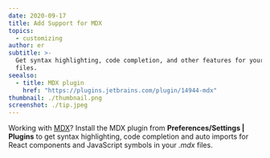 ```yaml
---
date: 2020-09-17
title: Add Support for MDX
topics:
  - customizing
author: er
subtitle: >-
  Get syntax highlighting, code completion, and other features for your .mdx
  files.
seealso:
  - title: MDX plugin
    href: "https://plugins.jetbrains.com/plugin/14944-mdx"
thumbnail: ./thumbnail.png
screenshot: ./tip.jpeg
---
```


Working with [MDX](https://mdxjs.com/)? Install the MDX plugin from **Preferences/Settings | Plugins** to get syntax highlighting, code completion and auto imports for React components and JavaScript symbols in your _.mdx_ files.
